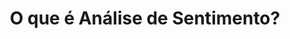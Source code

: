 ---
title: O que é Análise de Sentimento?
tags: [Text Analytics, IA]
style: fill
color: primary
description: Entenda como funciona essa ferramenta.
external_url: https://maria-victor.medium.com/o-que-%C3%A9-an%C3%A1lise-de-sentimento-377774112aaf
---